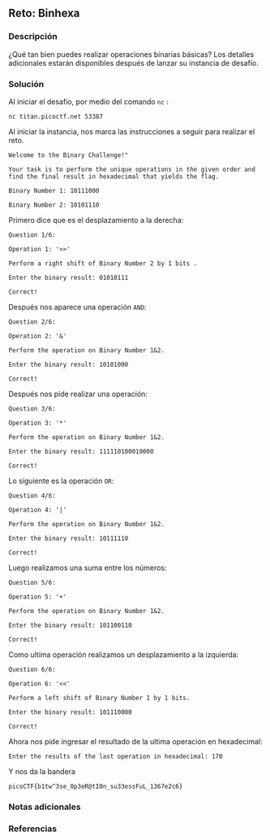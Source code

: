 ## Reto: Binhexa
### Descripción
¿Qué tan bien puedes realizar operaciones binarias básicas?
Los detalles adicionales estarán disponibles después de lanzar su instancia de desafío.

### Solución
Al iniciar el desafio, por medio del comando `nc` :
```nc
nc titan.picoctf.net 53387
```

Al iniciar la instancia, nos marca las instrucciones a seguir para realizar el reto.
```
Welcome to the Binary Challenge!"

Your task is to perform the unique operations in the given order and find the final result in hexadecimal that yields the flag.

Binary Number 1: 10111000

Binary Number 2: 10101110
```

Primero dice que es el desplazamiento a la derecha:
```
Question 1/6:

Operation 1: '>>'

Perform a right shift of Binary Number 2 by 1 bits .

Enter the binary result: 01010111

Correct!
```

Después nos aparece una operación `AND`:
```
Question 2/6:

Operation 2: '&'

Perform the operation on Binary Number 1&2.

Enter the binary result: 10101000

Correct!
```

Después nos pide realizar una operación: 
```
Question 3/6:

Operation 3: '*'

Perform the operation on Binary Number 1&2.

Enter the binary result: 111110100010000

Correct!
```

Lo siguiente es la operación `OR`:
```
Question 4/6:

Operation 4: '|'

Perform the operation on Binary Number 1&2.

Enter the binary result: 10111110

Correct!
```

Luego realizamos una suma entre los números: 
```
Question 5/6:

Operation 5: '+'

Perform the operation on Binary Number 1&2.

Enter the binary result: 101100110

Correct!
```

Como ultima operación realizamos un desplazamiento a la izquierda: 
```
Question 6/6:

Operation 6: '<<'

Perform a left shift of Binary Number 1 by 1 bits.

Enter the binary result: 101110000

Correct!
```

Ahora nos pide ingresar el resultado de la ultima operación en hexadecimal:
```
Enter the results of the last operation in hexadecimal: 170
```

Y nos da la bandera
```flag
picoCTF{b1tw^3se_0p3eR@tI0n_su33essFuL_1367e2c6}
```

### Notas adicionales
### Referencias

